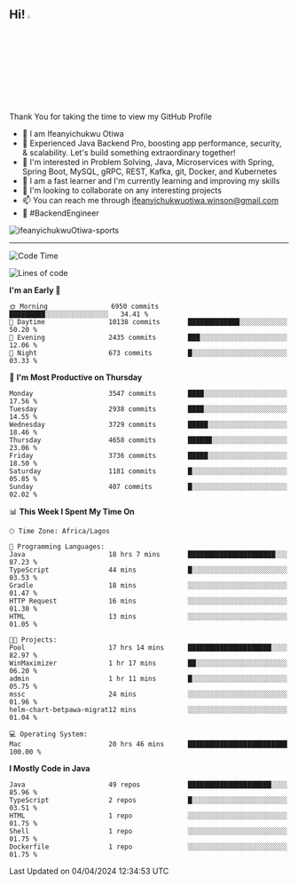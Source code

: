 <!-- BLOG-POST-LIST:START --><!-- BLOG-POST-LIST:END -->

## Hi! <img src="https://media.giphy.com/media/hvRJCLFzcasrR4ia7z/giphy.gif" width="4%"> 

Thank You for taking the time to view my GitHub Profile

- 👋 I am Ifeanyichukwu Otiwa
- 🚀 Experienced Java Backend Pro, boosting app performance, security, & scalability. Let's build something extraordinary together!
- 👀 I'm interested in Problem Solving, Java, Microservices with Spring, Spring Boot, MySQL, gRPC, REST, Kafka, git, Docker, and Kubernetes
- 🌱 I am a fast learner and I'm currently learning and improving my skills
- 💞️ I'm looking to collaborate on any interesting projects
- 📫 You can reach me through ifeanyichukwuotiwa.winson@gmail.com
- 🚀 #BackendEngineer

<p align="left" marginTop="10px"> <img src="https://komarev.com/ghpvc/?username=ifeanyichukwuOtiwa-sports&label=Profile%20views&color=0e75b6&style=for-the-badge" alt="ifeanyichukwuOtiwa-sports" /> </p>

***

<!--START_SECTION:waka-->
![Code Time](http://img.shields.io/badge/Code%20Time-2%2C371%20hrs%2048%20mins-blue)

![Lines of code](https://img.shields.io/badge/From%20Hello%20World%20I%27ve%20Written-4.7%20million%20lines%20of%20code-blue)

**I'm an Early 🐤** 

```text
🌞 Morning                6950 commits        █████████░░░░░░░░░░░░░░░░   34.41 % 
🌆 Daytime                10138 commits       █████████████░░░░░░░░░░░░   50.20 % 
🌃 Evening                2435 commits        ███░░░░░░░░░░░░░░░░░░░░░░   12.06 % 
🌙 Night                  673 commits         █░░░░░░░░░░░░░░░░░░░░░░░░   03.33 % 
```
📅 **I'm Most Productive on Thursday** 

```text
Monday                   3547 commits        ████░░░░░░░░░░░░░░░░░░░░░   17.56 % 
Tuesday                  2938 commits        ████░░░░░░░░░░░░░░░░░░░░░   14.55 % 
Wednesday                3729 commits        █████░░░░░░░░░░░░░░░░░░░░   18.46 % 
Thursday                 4658 commits        ██████░░░░░░░░░░░░░░░░░░░   23.06 % 
Friday                   3736 commits        █████░░░░░░░░░░░░░░░░░░░░   18.50 % 
Saturday                 1181 commits        █░░░░░░░░░░░░░░░░░░░░░░░░   05.85 % 
Sunday                   407 commits         █░░░░░░░░░░░░░░░░░░░░░░░░   02.02 % 
```


📊 **This Week I Spent My Time On** 

```text
🕑︎ Time Zone: Africa/Lagos

💬 Programming Languages: 
Java                     18 hrs 7 mins       ██████████████████████░░░   87.23 % 
TypeScript               44 mins             █░░░░░░░░░░░░░░░░░░░░░░░░   03.53 % 
Gradle                   18 mins             ░░░░░░░░░░░░░░░░░░░░░░░░░   01.47 % 
HTTP Request             16 mins             ░░░░░░░░░░░░░░░░░░░░░░░░░   01.30 % 
HTML                     13 mins             ░░░░░░░░░░░░░░░░░░░░░░░░░   01.05 % 

🐱‍💻 Projects: 
Pool                     17 hrs 14 mins      █████████████████████░░░░   82.97 % 
WinMaximizer             1 hr 17 mins        ██░░░░░░░░░░░░░░░░░░░░░░░   06.20 % 
admin                    1 hr 11 mins        █░░░░░░░░░░░░░░░░░░░░░░░░   05.75 % 
mssc                     24 mins             ░░░░░░░░░░░░░░░░░░░░░░░░░   01.96 % 
helm-chart-betpawa-migrat12 mins             ░░░░░░░░░░░░░░░░░░░░░░░░░   01.04 % 

💻 Operating System: 
Mac                      20 hrs 46 mins      █████████████████████████   100.00 % 
```

**I Mostly Code in Java** 

```text
Java                     49 repos            █████████████████████░░░░   85.96 % 
TypeScript               2 repos             █░░░░░░░░░░░░░░░░░░░░░░░░   03.51 % 
HTML                     1 repo              ░░░░░░░░░░░░░░░░░░░░░░░░░   01.75 % 
Shell                    1 repo              ░░░░░░░░░░░░░░░░░░░░░░░░░   01.75 % 
Dockerfile               1 repo              ░░░░░░░░░░░░░░░░░░░░░░░░░   01.75 % 
```




 Last Updated on 04/04/2024 12:34:53 UTC
<!--END_SECTION:waka-->

<!--
<p align="center">
![trophy](https://github-profile-trophy.vercel.app/?username=ifeanyichukwuOtiwa-sports&theme=onedark) (https://github.com/ryo-ma/github-profile-trophy)
</p>
-->

<!---
ifeanyi-otiwa/ifeanyi-otiwa is a ✨ special ✨ repository because its `README.md` (this file) appears on your GitHub profile.
You can click the Preview link to take a look at your changes.
--->

